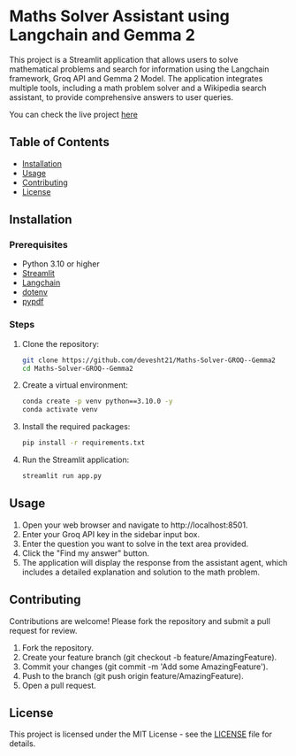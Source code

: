 
# Maths Solver Assistant using Langchain and Gemma 2

This project is a Streamlit application that allows users to solve mathematical problems and search for information using the Langchain framework, Groq API and Gemma 2 Model. The application integrates multiple tools, including a math problem solver and a Wikipedia search assistant, to provide comprehensive answers to user queries.


You can check the live project [here](https://maths-solver-groq--gemma2.streamlit.app/)

## Table of Contents

- [Installation](#installation)
- [Usage](#usage)
- [Contributing](#contributing)
- [License](#license)

## Installation

### Prerequisites

- Python 3.10 or higher
- [Streamlit](https://streamlit.io/)
- [Langchain](https://github.com/hwchase17/langchain)
- [dotenv](https://pypi.org/project/python-dotenv/)
- [pypdf](https://pypi.org/project/pypdf/)

### Steps

1. Clone the repository:

   ```bash
   git clone https://github.com/devesht21/Maths-Solver-GROQ--Gemma2
   cd Maths-Solver-GROQ--Gemma2

2. Create a virtual environment:

    ```bash
    conda create -p venv python==3.10.0 -y
    conda activate venv

3. Install the required packages:

    ```bash
    pip install -r requirements.txt


4. Run the Streamlit application:

    ```bash
    streamlit run app.py


## Usage

1. Open your web browser and navigate to http://localhost:8501.
2. Enter your Groq API key in the sidebar input box.
3. Enter the question you want to solve in the text area provided.
4. Click the "Find my answer" button.
5. The application will display the response from the assistant agent, which includes a detailed explanation and solution to the math problem.

## Contributing

Contributions are welcome! Please fork the repository and submit a pull request for review.

1. Fork the repository.
2. Create your feature branch (git checkout -b feature/AmazingFeature).
3. Commit your changes (git commit -m 'Add some AmazingFeature').
4. Push to the branch (git push origin feature/AmazingFeature).
5. Open a pull request.

## License

This project is licensed under the MIT License - see the [LICENSE](https://choosealicense.com/licenses/mit/) file for details.



